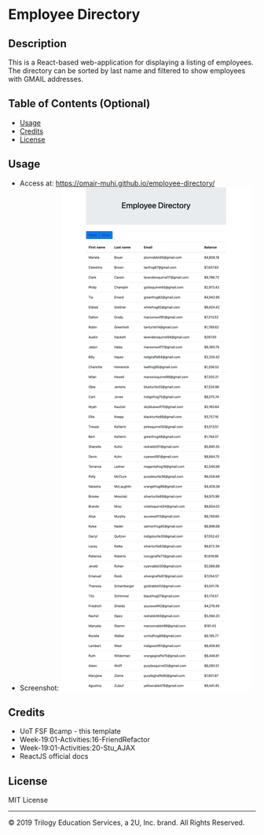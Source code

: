 # Employee Directory

## Description 
This is a React-based web-application for displaying a listing of employees. The directory can be sorted by last name and filtered to show employees with GMAIL addresses.

## Table of Contents (Optional)

* [Usage](#usage)
* [Credits](#credits)
* [License](#license)

## Usage 
* Access at: https://omair-muhi.github.io/employee-directory/
* Screenshot: 
![Employee Director main screen!](./landing-page.png)

## Credits
* UoT FSF Bcamp - this template
* Week-19:01-Activities:16-FriendRefactor
* Week-19:01-Activities:20-Stu_AJAX
* ReactJS official docs

## License

MIT License

---
© 2019 Trilogy Education Services, a 2U, Inc. brand. All Rights Reserved.
